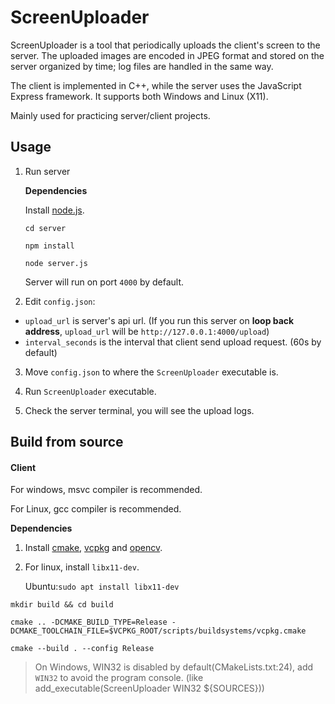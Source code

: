 # ScreenUploader

ScreenUploader is a tool that periodically uploads the client's screen to the server. The uploaded images are encoded in JPEG format and stored on the server organized by time; log files are handled in the same way.

The client is implemented in C++, while the server uses the JavaScript Express framework. It supports both Windows and Linux (X11).

Mainly used for practicing server/client projects.



## Usage

1. Run server

   **Dependencies**

   Install [node.js](https://nodejs.org/).

   `cd server`

   `npm install`

   `node server.js`

   Server will run on port `4000` by default.

2. Edit `config.json`:

- `upload_url` is server's api url. (If you run this server on **loop back address**, `upload_url` will be `http://127.0.0.1:4000/upload`)
- `interval_seconds` is the interval that client send upload request. (60s by default)

3. Move `config.json` to where the `ScreenUploader` executable is.

4. Run `ScreenUploader` executable.
5. Check the server terminal, you will see the upload logs.



## Build from source

#### Client

For windows, msvc compiler is recommended.

For Linux, gcc compiler is recommended.

**Dependencies**

1. Install [cmake](https://cmake.org/download/), [vcpkg](https://github.com/microsoft/vcpkg) and [opencv](https://opencv.org/releases/).

2. For linux, install `libx11-dev`.

   Ubuntu:`sudo apt install libx11-dev`

`mkdir build && cd build`

`cmake .. -DCMAKE_BUILD_TYPE=Release -DCMAKE_TOOLCHAIN_FILE=$VCPKG_ROOT/scripts/buildsystems/vcpkg.cmake`

`cmake --build . --config Release`

> On Windows, WIN32 is disabled by default(CMakeLists.txt:24), add `WIN32` to avoid the program console. (like add_executable(ScreenUploader WIN32 ${SOURCES}))
